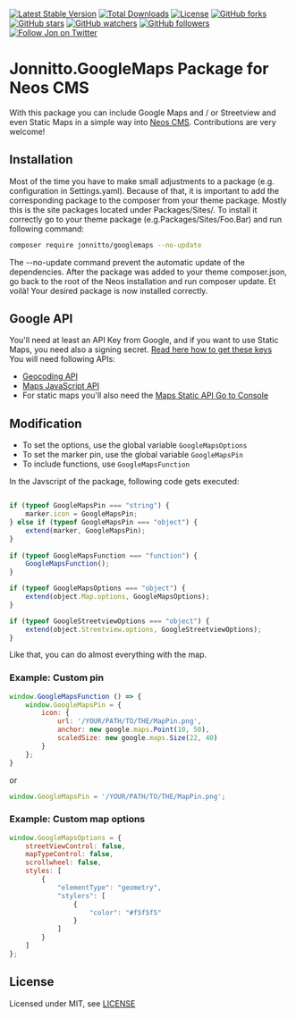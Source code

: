 [![Latest Stable Version](https://poser.pugx.org/jonnitto/googlemaps/v/stable)](https://packagist.org/packages/jonnitto/googlemaps)
[![Total Downloads](https://poser.pugx.org/jonnitto/googlemaps/downloads)](https://packagist.org/packages/jonnitto/googlemaps)
[![License](https://poser.pugx.org/jonnitto/googlemaps/license)](LICENSE)
[![GitHub forks](https://img.shields.io/github/forks/jonnitto/Jonnitto.GoogleMaps.svg?style=social&label=Fork)](https://github.com/jonnitto/Jonnitto.GoogleMaps/fork)
[![GitHub stars](https://img.shields.io/github/stars/jonnitto/Jonnitto.GoogleMaps.svg?style=social&label=Stars)](https://github.com/jonnitto/Jonnitto.GoogleMaps/stargazers)
[![GitHub watchers](https://img.shields.io/github/watchers/jonnitto/Jonnitto.GoogleMaps.svg?style=social&label=Watch)](https://github.com/jonnitto/Jonnitto.GoogleMaps/subscription)
[![GitHub followers](https://img.shields.io/github/followers/jonnitto.svg?style=social&label=Follow)](https://github.com/jonnitto/followers)
[![Follow Jon on Twitter](https://img.shields.io/twitter/follow/jonnitto.svg?style=social&label=Follow)](https://twitter.com/jonnitto)

# Jonnitto.GoogleMaps Package for Neos CMS

With this package you can include Google Maps and / or Streetview and even Static Maps in a simple way into [Neos CMS](https://www.neos.io). Contributions are very welcome!

## Installation

Most of the time you have to make small adjustments to a package (e.g. configuration in Settings.yaml). Because of that, it is important to add the corresponding package to the composer from your theme package. Mostly this is the site packages located under Packages/Sites/. To install it correctly go to your theme package (e.g.Packages/Sites/Foo.Bar) and run following command:

```bash
composer require jonnitto/googlemaps --no-update
```

The --no-update command prevent the automatic update of the dependencies. After the package was added to your theme composer.json, go back to the root of the Neos installation and run composer update. Et voilà! Your desired package is now installed correctly.

## Google API
You'll need at least an API Key from Google, and if you want to use Static Maps, you need also a signing secret. [Read here how to get these keys](https://developers.google.com/maps/documentation/maps-static/get-api-key)  
You will need following APIs:

* [Geocoding API](https://developers.google.com/maps/documentation/geocoding)
* [Maps JavaScript API](https://developers.google.com/maps/documentation/javascript/)
* For static maps you'll also need the [Maps Static API
Go to Console
](https://developers.google.com/maps/documentation/maps-static/)

## Modification

* To set the options, use the global variable `GoogleMapsOptions`
* To set the marker pin, use the global variable `GoogleMapsPin`
* To include functions, use `GoogleMapsFunction`

In the Javscript of the package, following code gets executed:

```js

if (typeof GoogleMapsPin === "string") {
    marker.icon = GoogleMapsPin;
} else if (typeof GoogleMapsPin === "object") {
    extend(marker, GoogleMapsPin);
}
        
if (typeof GoogleMapsFunction === "function") {
    GoogleMapsFunction();
}

if (typeof GoogleMapsOptions === "object") {
    extend(object.Map.options, GoogleMapsOptions);
}

if (typeof GoogleStreetviewOptions === "object") {
    extend(object.Streetview.options, GoogleStreetviewOptions);
}
```

Like that, you can do almost everything with the map. 

### Example: Custom pin

```js
window.GoogleMapsFunction () => {
    window.GoogleMapsPin = {
        icon: {
            url: '/YOUR/PATH/TO/THE/MapPin.png',
            anchor: new google.maps.Point(10, 50),
            scaledSize: new google.maps.Size(22, 40)
        }
    };
}
```

or

```js
window.GoogleMapsPin = '/YOUR/PATH/TO/THE/MapPin.png';
```

### Example: Custom map options

```js
window.GoogleMapsOptions = {
    streetViewControl: false,
    mapTypeControl: false,
    scrollwheel: false,
    styles: [
        {
            "elementType": "geometry",
            "stylers": [
                {
                    "color": "#f5f5f5"
                }
            ]
        }
    ]
};
```


## License

Licensed under MIT, see [LICENSE](LICENSE)

